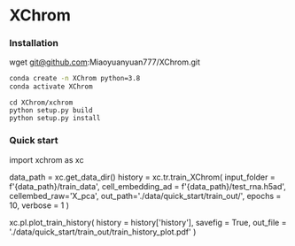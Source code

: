 # XChrom

### Installation
wget git@github.com:Miaoyuanyuan777/XChrom.git
```bash
conda create -n XChrom python=3.8
conda activate XChrom
```

```
cd XChrom/xchrom
python setup.py build
python setup.py install
```

### Quick start

import xchrom as xc

data_path = xc.get_data_dir()
history = xc.tr.train_XChrom(
    input_folder = f'{data_path}/train_data',
    cell_embedding_ad = f'{data_path}/test_rna.h5ad',
    cellembed_raw='X_pca',
    out_path='./data/quick_start/train_out/',
    epochs = 10,
    verbose = 1
)

xc.pl.plot_train_history(
    history = history['history'],
    savefig = True,
    out_file = './data/quick_start/train_out/train_history_plot.pdf'
    )